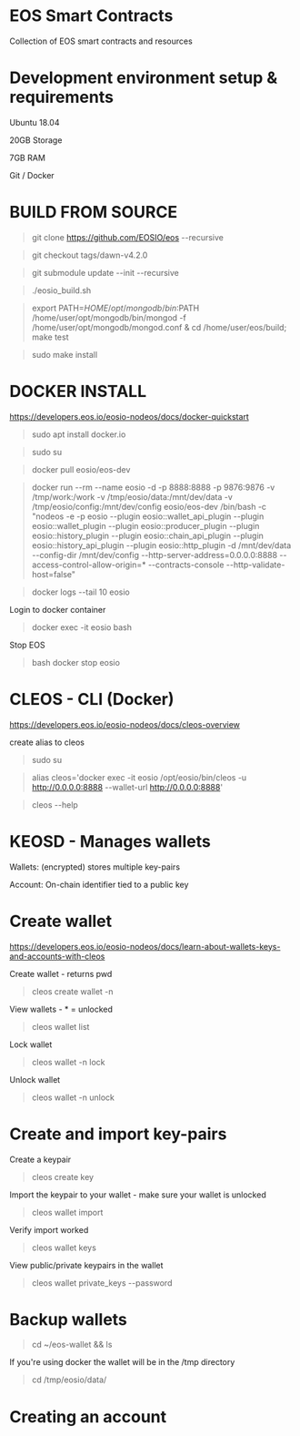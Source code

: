 # EOS Smart Contracts
Collection of EOS smart contracts and resources

# Development environment setup & requirements

Ubuntu 18.04

20GB Storage

7GB RAM

Git / Docker

# BUILD FROM SOURCE

> git clone https://github.com/EOSIO/eos --recursive

> git checkout tags/dawn-v4.2.0

> git submodule update --init --recursive

> ./eosio_build.sh

> export PATH=${HOME}/opt/mongodb/bin:$PATH
	/home/user/opt/mongodb/bin/mongod -f /home/user/opt/mongodb/mongod.conf &
	cd /home/user/eos/build; make test

> sudo make install

# DOCKER INSTALL

https://developers.eos.io/eosio-nodeos/docs/docker-quickstart

> sudo apt install docker.io

> sudo su

> docker pull eosio/eos-dev

> docker run --rm --name eosio -d -p 8888:8888 -p 9876:9876 -v /tmp/work:/work -v /tmp/eosio/data:/mnt/dev/data -v /tmp/eosio/config:/mnt/dev/config eosio/eos-dev  /bin/bash -c "nodeos -e -p eosio --plugin eosio::wallet_api_plugin --plugin eosio::wallet_plugin --plugin eosio::producer_plugin --plugin eosio::history_plugin --plugin eosio::chain_api_plugin --plugin eosio::history_api_plugin --plugin eosio::http_plugin -d /mnt/dev/data --config-dir /mnt/dev/config --http-server-address=0.0.0.0:8888 --access-control-allow-origin=* --contracts-console --http-validate-host=false"

> docker logs --tail 10 eosio

Login to docker container

> docker exec -it eosio bash

Stop EOS

> bash docker stop eosio

# CLEOS - CLI (Docker)

https://developers.eos.io/eosio-nodeos/docs/cleos-overview

create alias to cleos

> sudo su

> alias cleos='docker exec -it eosio /opt/eosio/bin/cleos -u http://0.0.0.0:8888 --wallet-url http://0.0.0.0:8888'

> cleos --help

# KEOSD - Manages wallets

Wallets: (encrypted) stores multiple key-pairs

Account: On-chain identifier tied to a public key


# Create wallet

https://developers.eos.io/eosio-nodeos/docs/learn-about-wallets-keys-and-accounts-with-cleos

Create wallet - returns pwd

> cleos create wallet -n <name>

View wallets - * = unlocked

> cleos wallet list

Lock wallet

> cleos wallet -n <name> lock

Unlock wallet

> cleos wallet -n <name> unlock


# Create and import key-pairs

Create a keypair

> cleos create key

Import the keypair to your wallet - make sure your wallet is unlocked

> cleos wallet import <keynumber>

Verify import worked

> cleos wallet keys

View public/private keypairs in the wallet

> cleos wallet private_keys --password

# Backup wallets

> cd ~/eos-wallet && ls 

If you're using docker the wallet will be in the /tmp directory

> cd /tmp/eosio/data/

# Creating an account

